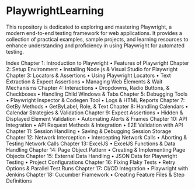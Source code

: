 # PlaywrightLearning
This repository is dedicated to exploring and mastering Playwright, a modern end-to-end testing framework for web applications. It provides a collection of practical examples, sample projects, and learning resources to enhance understanding and proficiency in using Playwright for automated testing.

Index
Chapter 1: Introduction to Playwright
•	Features of Playwright
Chapter 2: Setup Environment
•	Installing Node.js & Visual Studio for Playwright
Chapter 3: Locators & Assertions
•	Using Playwright Locators
•	Text Extraction & Expect Assertions
•	Managing Web Elements & Wait Mechanisms
Chapter 4: Interactions
•	Dropdowns, Radio Buttons, & Checkboxes
•	Handling Child Windows & Tabs
Chapter 5: Debugging Tools
•	Playwright Inspector & Codegen Tool
•	Logs & HTML Reports
Chapter 7: GetBy Methods
•	GetByLabel, Role, & Text
Chapter 8: Handling Calendars
•	Calendar Strategies & Validation
Chapter 9: Expect Assertions
•	Hidden & Displayed Element Validation
•	Automating Alerts & Frames
Chapter 10: API Integration
•	API Request Methods & Integration
•	E2E Validation with API
Chapter 11: Session Handling
•	Saving & Debugging Session Storage
Chapter 12: Network Interception
•	Intercepting Network Calls
•	Aborting & Testing Network Calls
Chapter 13: ExcelJS
•	ExcelJS Functions & Data Handling
Chapter 14: Page Object Pattern
•	Creating & Implementing Page Objects
Chapter 15: External Data Handling
•	JSON Data for Playwright Testing
•	Project Configurations
Chapter 16: Fixing Flaky Tests
•	Retry Options & Parallel Test Runs
Chapter 17: CI/CD Integration
•	Playwright with Jenkins
Chapter 18: Cucumber Framework
•	Creating Feature Files & Step Definitions

